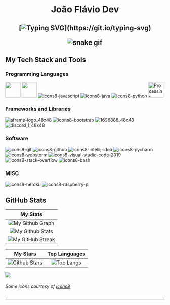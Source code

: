 <h1 align="center">
João Flávio Dev

  
  <h2 align="center">
    
[![Typing SVG](https://readme-typing-svg.herokuapp.com?duration=3000&center=true&width=450&lines=Welcome+to+my+Github+Page!;I'm+Null3000.;I'm+a+student+in+California.;I'm+always+expanding+my+tech+stack!)](https://git.io/typing-svg)


![snake gif](https://github.com/null3000/null3000/blob/output/github-contribution-grid-snake.svg)

## My Tech Stack and Tools

### Programming Languages

<p>
  


<img width ='48px' src ='https://raw.githubusercontent.com/rahulbanerjee26/githubAboutMeGenerator/main/icons/html.svg'> </a>
<img width ='48px' src ='https://raw.githubusercontent.com/rahulbanerjee26/githubAboutMeGenerator/main/icons/css.svg'> </a>
![icons8-javascript](https://user-images.githubusercontent.com/76852813/172720095-d75caaaa-c8b8-497e-a1bf-54720da5f9ed.svg)
![icons8-java](https://user-images.githubusercontent.com/76852813/172716937-4574740e-2d2e-4326-af3b-4a42bad058c1.svg)
![icons8-python](https://user-images.githubusercontent.com/76852813/172720089-5ce0ea22-01c9-4444-8e70-a81501452b13.svg)
<img width="48" alt="Processing 2021 logo" src="https://upload.wikimedia.org/wikipedia/commons/thumb/c/cb/Processing_2021_logo.svg/64px-Processing_2021_logo.svg.png"></a>



### Frameworks and Libraries

<p>

![aframe-logo_48x48](https://user-images.githubusercontent.com/76852813/172721192-a712983a-47d4-41a5-a1ed-abf4113cff93.png)
![icons8-bootstrap](https://user-images.githubusercontent.com/76852813/172721798-883b2b27-ef7b-42d4-a492-6c6cb6cb4ffe.svg)
![1696888_48x48](https://user-images.githubusercontent.com/76852813/172723432-50ba3455-48c4-4afd-8326-1ddf54c39833.png)
![discord_1_48x48](https://user-images.githubusercontent.com/76852813/172723444-1c9a926d-802f-4ebe-aab6-bd6a117c6eba.png)

### Software

<p>
	
![icons8-git](https://user-images.githubusercontent.com/76852813/172722126-2495793f-c4f3-43cc-bfb2-14e1d6f4d3a2.svg)
![icons8-github](https://user-images.githubusercontent.com/76852813/172732353-d8b662eb-8f1c-453a-82f4-00132b440aaa.svg)
![icons8-intellij-idea](https://user-images.githubusercontent.com/76852813/172722224-2df3bb34-d501-4daf-aa6d-af8c18335202.svg)
![icons8-pycharm](https://user-images.githubusercontent.com/76852813/172722267-f6f30163-ec39-4d98-a106-7c91394f4c44.svg)
![icons8-webstorm](https://user-images.githubusercontent.com/76852813/172722695-28a7df43-15fc-4816-b879-630bd4007526.svg)
![icons8-visual-studio-code-2019](https://user-images.githubusercontent.com/76852813/172722742-4c84455a-830a-4f69-8dcd-ac9437e52251.svg)
![icons8-stack-overflow](https://user-images.githubusercontent.com/76852813/172722286-8f3ffc2b-593a-4670-9e9f-c77154f6763c.svg)
![icons8-bash](https://user-images.githubusercontent.com/76852813/172722833-c1dafe34-7340-4220-a115-81dce56b1746.svg)




### MISC

<p>
	
![icons8-heroku](https://user-images.githubusercontent.com/76852813/172721998-708f82d2-e288-462e-a2fd-2ee471036151.svg)
![icons8-raspberry-pi](https://user-images.githubusercontent.com/76852813/172732112-5119f3f5-16f0-4ddb-aa32-1926cb9f56a8.svg)





	
## GitHub Stats


|                                                                     My Stats                                                                     |
|:------------------------------------------------------------------------------------------------------------------------------------------------------:|
| ![My Github Graph](https://activity-graph.herokuapp.com/graph?username=null3000&theme=react-dark&hide_border=true&area=true) |
| ![My Github Stats](https://github-readme-stats.vercel.app/api?username=null3000&show_icons=true&theme=algolia)              | 
| ![My GitHub Streak](https://github-readme-streak-stats.herokuapp.com/?user=null3000&theme=algolia)                    | 
    

|                                                                                                      My Stars                                                                                                       |                                                           Top Languages                                                           |      
|:-------------------------------------------------------------------------------------------------------------------------------------------------------------------------------------------------------------------------:|:---------------------------------------------------------------------------------------------------------------------------------:|
| ![Github Stars](https://github-readme-stats.vercel.app/api?username=null3000&show_icons=true&locale=en&count_private=true&hide_rank=true&custom_title=My%20GitHub%20Stats&disable_animations=false&theme=algolia)| ![Top Langs](https://github-readme-stats.vercel.app/api/top-langs/?username=null3000&langs_count=8&theme=algolia)
	
![](https://komarev.com/ghpvc/?username=null3000&style=flat-square)

###### Some icons courtesy of [icons8](https://icons8.com/)

------
